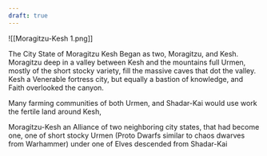 ```yaml
---
draft: true
---
```

![[Moragitzu-Kesh 1.png]]

The City State of Moragitzu Kesh Began as two, Moragitzu, and Kesh. Moragitzu deep in a valley between Kesh and the mountains full Urmen, mostly of the short stocky variety, fill the massive caves that dot the valley. Kesh a Venerable fortress city, but equally a bastion of knowledge, and Faith overlooked the canyon.

Many farming communities of both Urmen, and Shadar-Kai would use work the fertile land around Kesh, 

Moragitzu-Kesh an Alliance of two neighboring city states, that had become one, one of short stocky Urmen (Proto Dwarfs similar to chaos dwarves from Warhammer) under one of Elves descended from Shadar-Kai 